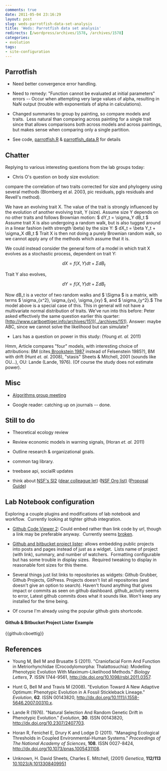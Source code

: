 ```yaml
---
comments: true
date: 2011-05-04 23:16:29
layout: post
slug: weds-parrotfish-data-set-analysis
title: 'Weds: Parrotfish data set analysis'
redirects: [/wordpress/archives/1578, /archives/1578]
categories:
- evolution
tags:
- site-configuration
---
```


## Parrotfish





	
  * Need better convergence error handling.

	
  * Need to remedy: "Function cannot be evaluated at initial parameters" errors -- Occur when attempting very large values of alpha, resulting in NaN output (trouble with exponentials of alpha in calculations).

	
  * Changed summaries to group by painting, so compare models and traits.  Less natural than comparing across painting for a single trait since that allows comparisons both across models and across paintings, but makes sense when comparing only a single partition.

	
  * See code, [parrotfish.R](https://github.com/cboettig/wrightscape/blob/master/demos/parrotfish.R) & [parrotfish_data.R](https://github.com/cboettig/wrightscape/blob/master/demos/parrotfish_data.R) for details




## Chatter


Replying to various interesting questions from the lab groups today:



	
  * Chris O's question on body size evolution:

compare the correlation of two traits corrected for size and phylogeny using several methods (Blomberg et al. 2003, pic residuals, pgls residuals and Revell's method).

We have an evolving trait X.  The value of the trait is strongly  influenced by the evolution of another evolving trait, Y (size). Assume size Y depends on no other traits and follows Brownian motion: $ dY_t = \sigma_Y dB_t $
Assume trait X is also undergoing a random walk, but is also tugged  around in a linear fashion (with strength \beta) by the size Y: $ dX_t =  \beta Y_t + \sigma_X dB_t $ Trait X is then not doing a purely Brownian random walk, so we cannot apply any of the methods which assume that it is.

We could instead consider the general form of a model in which trait X evolves as a stochastic process, dependent on trait Y:

$$ dX = f(X, Y)dt + \Sigma dB_t $$

Trait Y also evolves,

$$ dY = f(X,Y) dt + \Sigma dB_t $$

Now  dB_t is a vector of two random walks and $ \Sigma $ is a matrix, with terms  $ \sigma_{x^2}, \sigma_{yx}, \sigma_{xy} $, and $ \sigma_{y^2}.$  The model above is a  special case of this.  This in general will not have a multivariate  normal distribution of traits.  We've run into this before: Peter asked  effectively the same question earlier this quarter: [http://www.carlboettiger.info/archives/151](../archives/151).  Answer: maybe ABC, since we cannot solve the likelihood but can simulate?
	
  * Lars has a question on power in this study: (Young _et. al._ 2011)

Hmm, Article compares "four" models, with interesting choice of attributions: BM (cites[ Brookstein 1987](http://paleobiol.geoscienceworld.org/cgi/content/abstract/13/4/446) instead of Felsenstein 1985?), BM with drift (Hunt _et. al._ 2008), "stasis" Sheets & Mitchell, 2001 (sounds like OU...), OU: Lande (Lande, 1976).  (Of course the study does not estimate power).


## Misc





	
  * [Algorithms group meeting](http://www.carlboettiger.info/archives/1595)

	
  * Google reader: catching up on journals -- done.




## Still to do





	
  * Theoretical ecology review

	
  * Review economic models in warning signals, (Horan _et. al._ 2011)

	
  * Outline research & organizational goals.

	
  * common tag library.

	
  * treebase api, socialR updates

	
  * think about [NSF's SI2](http://www.nsf.gov/funding/pgm_summ.jsp?pims_id=503489) ([dear colleague let](http://www.nsf.gov/pubs/2010/nsf10015/nsf10015.jsp)) ([NSF Org list)](http://nsf.gov/staff/orglist.jsp) ([Proposal Guide](http://www.nsf.gov/pubs/policydocs/pappguide/nsf11001/gpg_index.jsp))




## Lab Notebook configuration


Exploring a couple plugins and modifications of lab notebook and workflow.  Currently looking at tighter github integration.



	
  * [Github Code Viewer 2](http://wordpress.org/extend/plugins/github-code-viewer-2/): Could embed rather than link code by url, though a link may be preferable anyway.  Currently seems [broken](http://wordpress.org/support/topic/implode-error?replies=1#post-2095048).

	
  * [Github and bitbucket project lister](http://wordpress.org/extend/plugins/github-bitbucket-project-lister/): allows embedding public projects into posts and pages instead of just as a widget.  Lists name of project (with link), summary, and number of watchers.  Formatting configurable but has some trouble in display sizes.  Required tweaking to display in reasonable font sizes for this theme.

	
  * Several things just list links to repositories as widgets: Github Grubber, Github Projects, GitPress.  Projects doesn't list all repositories (and doesn't give an option to search).   Haven't found anything that gives impact or commits as seen on github dashboard. github_activity seems to error, Latest github commits does what it sounds like.  Won't keep any installed for the time being.

	
  * Of course I'm already using the popular github gists shortcode.




#### Github & Bitbucket Project Lister Example


{{github:cboettig}}

## References


- Young M, Bell M and Brusatte S (2011).
"Craniofacial Form And Function in Metriorhynchidae (Crocodylomorpha: Thalattosuchia): Modelling Phenotypic Evolution With Maximum-Likelihood Methods."
*Biology Letters*, **7**.
ISSN 1744-9561, <a href="http://dx.doi.org/10.1098/rsbl.2011.0357">http://dx.doi.org/10.1098/rsbl.2011.0357</a>.

- Hunt G, Bell M and Travis M (2008).
"Evolution Toward A New Adaptive Optimum: Phenotypic Evolution in A Fossil Stickleback Lineage."
*Evolution*, **62**.
ISSN 00143820, <a href="http://dx.doi.org/10.1111/j.1558-5646.2007.00310.x">http://dx.doi.org/10.1111/j.1558-5646.2007.00310.x</a>.

- Lande R (1976).
"Natural Selection And Random Genetic Drift in Phenotypic Evolution."
*Evolution*, **30**.
ISSN 00143820, <a href="http://dx.doi.org/10.2307/2407703">http://dx.doi.org/10.2307/2407703</a>.

- Horan R, Fenichel E, Drury K and Lodge D (2011).
"Managing Ecological Thresholds in Coupled Environmental-Human Systems."
*Proceedings of The National Academy of Sciences*, **108**.
ISSN 0027-8424, <a href="http://dx.doi.org/10.1073/pnas.1005431108">http://dx.doi.org/10.1073/pnas.1005431108</a>.



-  Unknown, H. David Sheets, Charles E. Mitchell,  (2001) *Genetica*, **112/113**    [10.1023/A:1013308409951](http://dx.doi.org/10.1023/A:1013308409951)

